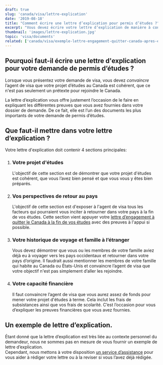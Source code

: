 ```yaml
---
draft: true
slug: 'canada/visa/lettre-explication'
date: '2019-08-18'
title: "Comment écrire une lettre d’explication pour permis d’études ?"
excerpt: "Vous devez écrire votre lettre d’explication de manière à convaincre l’agent de visa que votre projet d’études n’est pas simplement un prétexte pour rejoindre le Canada. Ce guide vous explique comment vous y prendre."
thumbnail: 'images/lettre-explication.jpg'
topic: 'visa/documents'
related: ['canada/visa/exemple-lettre-engagement-quitter-canada-apres-etudes', 'canada/visa']
---
```


## Pourquoi faut-il écrire une lettre d'explication pour votre demande de permis d’études ?

Lorsque vous présentez votre demande de visa, vous devez *convaincre* l’agent de visa que votre projet d’études au Canada est cohérent, que ce n'est pas seulement un prétexte pour rejoindre le Canada.

La lettre d’explication vous offre justement l’occasion de le faire en expliquant les différentes preuves que vous avez fournies dans votre dossier de demande. De ce fait, elle est l’un des documents les plus importants de votre demande de permis d’études.

## Que faut-il mettre dans votre lettre d’explication ?

Votre lettre d'explication doit contenir 4 sections principales:

1. ### Votre projet d'études
   L'objectif de cette section est de démontrer que votre projet d'études est cohérent, que vous l’avez bien pensé et que vous vous y êtes bien préparés.
2. ### Vos perspectives de retour au pays
   L'objectif de cette section est d'exposer à l'agent de visa tous les facteurs qui pourraient vous inciter à retourner dans votre pays à la fin de vos études.
   Cette section vient appuyer votre [lettre d’engagement à quitter le Canada à la fin de vos études](/canada/visa/exemple-lettre-engagement-quitter-canada-apres-etudes) avec des preuves à l'appui si possible.
3. ### Votre historique de voyage et famille à l’étranger
   Vous devez démontrer que vous ou les membres de votre famille aviez déjà eu à voyager vers les pays occidentaux et retourner dans votre pays d’origine.
   Il faudrait aussi mentionner les membres de votre famille qui habite au Canada ou États-Unis et convaincre l’agent de visa que votre objectif n'est pas simplement d’aller les rejoindre.
4. ### Votre capacité financière
   Il faut convaincre l’agent de visa que vous aurez assez de fonds pour mener votre projet d'études à terme. Cela inclut les frais de subsistances ainsi que vos frais de scolarité.
   C’est l’occasion pour vous d’expliquer les preuves financières que vous avez fournies.

## Un exemple de lettre d’explication.

Étant donné que la lettre d’explication est très liée au contexte personnel du demandeur, nous ne sommes pas en mesure de vous fournir un exemple de lettre d’explication.\
Cependant, nous mettons à votre disposition [un service d’assistance](/accompagnement?pour=canada/visa/lettre-explication) pour vous aider à rédiger votre lettre ou à la reviser si vous l’avez déjà rédigée.
